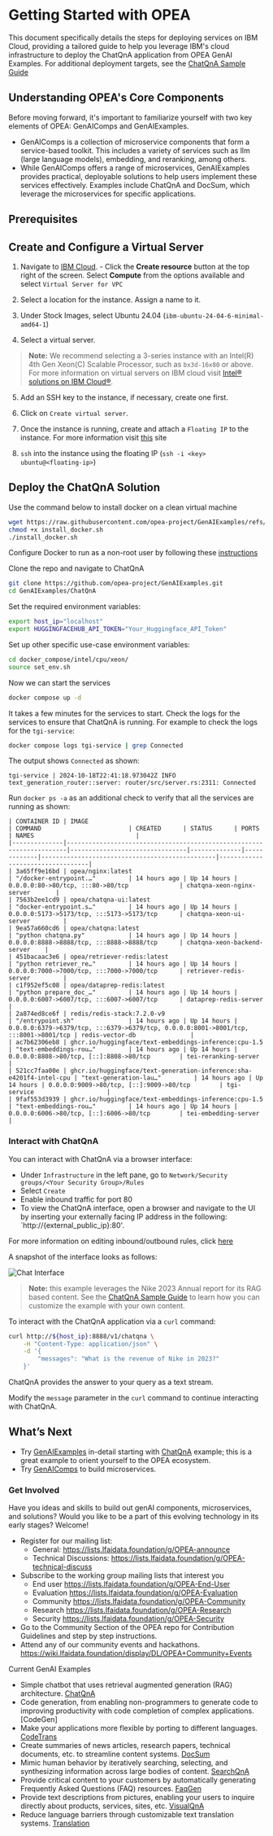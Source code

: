 # Getting Started with OPEA
This document specifically details the steps for deploying services on IBM Cloud, providing a tailored guide to help you leverage IBM's cloud infrastructure to deploy the ChatQnA application from OPEA GenAI Examples. For additional deployment targets, see the [ChatQnA Sample Guide](https://opea-project.github.io/latest/examples/ChatQnA/ChatQnA_Guide.html)

## Understanding OPEA's Core Components

Before moving forward, it's important to familiarize yourself with two key elements of OPEA: GenAIComps and GenAIExamples.

- GenAIComps is a collection of microservice components that form a service-based toolkit. This includes a variety of services such as llm (large language models), embedding, and reranking, among others.
- While GenAIComps offers a range of microservices, GenAIExamples provides practical, deployable solutions to help users implement these services effectively. Examples include ChatQnA and DocSum, which leverage the microservices for specific applications.


## Prerequisites


## Create and Configure a Virtual Server
1.  Navigate to [IBM Cloud](https://cloud.ibm.com). - Click the **Create resource** button at the top right of the screen. Select **Compute** from the options available and select `Virtual Server for VPC`

2. Select a location for the instance. Assign a name to it.

3. Under Stock Images, select Ubuntu 24.04 (`ibm-ubuntu-24-04-6-minimal-amd64-1`)

4. Select a virtual server.
> **Note:** We recommend selecting a 3-series instance with an Intel(R) 4th Gen Xeon(C) Scalable Processor, such as `bx3d-16x80` or above. For more information on virtual servers on IBM cloud visit [Intel® solutions on IBM Cloud®](https://www.ibm.com/cloud/intel).

5. Add an SSH key to the instance, if necessary, create one first.

6. Click on `Create virtual server`.

7. Once the instance is running, create and attach a `Floating IP` to the instance. For more information visit [this](https://cloud.ibm.com/docs/vpc?topic=vpc-fip-working&interface=ui) site

8. `ssh` into the instance using the floating IP (`ssh -i <key> ubuntu@<floating-ip>`)



## Deploy the ChatQnA Solution
Use the command below to install docker on a clean virtual machine
```bash
wget https://raw.githubusercontent.com/opea-project/GenAIExamples/refs/heads/main/ChatQnA/docker_compose/install_docker.sh
chmod +x install_docker.sh
./install_docker.sh
```
Configure Docker to run as a non-root user by following these [instructions](https://docs.docker.com/engine/install/linux-postinstall/)

Clone the repo and navigate to ChatQnA

```bash
git clone https://github.com/opea-project/GenAIExamples.git
cd GenAIExamples/ChatQnA
```
Set the required environment variables:
```bash
export host_ip="localhost"
export HUGGINGFACEHUB_API_TOKEN="Your_Huggingface_API_Token"
```

Set up other specific use-case environment variables:
```bash
cd docker_compose/intel/cpu/xeon/
source set_env.sh
```
Now we can start the services
```bash
docker compose up -d
```
It takes a few minutes for the services to start. Check the logs for the services to ensure that ChatQnA is running.
For example to check the logs for the `tgi-service`:

```bash
docker compose logs tgi-service | grep Connected
```
The output shows `Connected` as shown:
```
tgi-service | 2024-10-18T22:41:18.973042Z INFO text_generation_router::server: router/src/server.rs:2311: Connected
```

Run `docker ps -a` as an additional check to verify that all the services are running as shown:

```
| CONTAINER ID | IMAGE                                                                 | COMMAND                        | CREATED      | STATUS      | PORTS                                           | NAMES                            |
|--------------|----------------------------------------------------------------------|--------------------------------|--------------|-------------|------------------------------------------------|----------------------------------|
| 3a65ff9e16bd | opea/nginx:latest                                                    | "/docker-entrypoint.…"         | 14 hours ago | Up 14 hours | 0.0.0.0:80->80/tcp, :::80->80/tcp              | chatqna-xeon-nginx-server       |
| 7563b2ee1cd9 | opea/chatqna-ui:latest                                               | "docker-entrypoint.s…"         | 14 hours ago | Up 14 hours | 0.0.0.0:5173->5173/tcp, :::5173->5173/tcp      | chatqna-xeon-ui-server         |
| 9ea57a660cd6 | opea/chatqna:latest                                                  | "python chatqna.py"            | 14 hours ago | Up 14 hours | 0.0.0.0:8888->8888/tcp, :::8888->8888/tcp      | chatqna-xeon-backend-server    |
| 451bacaac3e6 | opea/retriever-redis:latest                                          | "python retriever_re…"         | 14 hours ago | Up 14 hours | 0.0.0.0:7000->7000/tcp, :::7000->7000/tcp      | retriever-redis-server         |
| c1f952ef5c08 | opea/dataprep-redis:latest                                           | "python prepare_doc_…"         | 14 hours ago | Up 14 hours | 0.0.0.0:6007->6007/tcp, :::6007->6007/tcp      | dataprep-redis-server          |
| 2a874ed8ce6f | redis/redis-stack:7.2.0-v9                                           | "/entrypoint.sh"               | 14 hours ago | Up 14 hours | 0.0.0.0:6379->6379/tcp, :::6379->6379/tcp, 0.0.0.0:8001->8001/tcp, :::8001->8001/tcp | redis-vector-db               |
| ac7b62306eb8 | ghcr.io/huggingface/text-embeddings-inference:cpu-1.5                | "text-embeddings-rou…"         | 14 hours ago | Up 14 hours | 0.0.0.0:8808->80/tcp, [::]:8808->80/tcp        | tei-reranking-server           |
| 521cc7faa00e | ghcr.io/huggingface/text-generation-inference:sha-e4201f4-intel-cpu | "text-generation-lau…"         | 14 hours ago | Up 14 hours | 0.0.0.0:9009->80/tcp, [::]:9009->80/tcp        | tgi-service                    |
| 9faf553d3939 | ghcr.io/huggingface/text-embeddings-inference:cpu-1.5                | "text-embeddings-rou…"         | 14 hours ago | Up 14 hours | 0.0.0.0:6006->80/tcp, [::]:6006->80/tcp        | tei-embedding-server           |

```

### Interact with ChatQnA

You can interact with ChatQnA via a browser interface:
* Under `Infrastructure` in the left pane, go to `Network/Security groups/<Your Security Group>/Rules`
* Select `Create`
* Enable inbound traffic for port 80
* To view the ChatQnA interface, open a browser and navigate to the UI by inserting your externally facing IP address in the following: `http://{external_public_ip}:80'.

For more information on editing inbound/outbound rules, click [here](https://cloud.ibm.com/docs/vpc?topic=vpc-updating-the-default-security-group&interface=ui)

A snapshot of the interface looks as follows:

![Chat Interface](assets/chat_ui_response.png)


> **Note:** this example leverages the Nike 2023 Annual report for its RAG based content. See the [ChatQnA Sample Guide](https://opea-project.github.io/latest/examples/ChatQnA/ChatQnA_Guide.html)
to learn how you can customize the example with your own content. 

To interact with the ChatQnA application via a `curl` command:

```bash
curl http://${host_ip}:8888/v1/chatqna \
    -H "Content-Type: application/json" \
    -d '{
        "messages": "What is the revenue of Nike in 2023?"
    }'
```
ChatQnA provides the answer to your query as a text stream.

Modify the `message` parameter in the `curl` command to continue interacting with ChatQnA.

## What’s Next

- Try  [GenAIExamples](/examples/index.rst) in-detail starting with [ChatQnA](/examples/ChatQnA/ChatQnA_Guide.rst) example; this is a great example to orient yourself to the OPEA ecosystem.
- Try [GenAIComps](/microservices/index.rst) to build microservices.

### Get Involved

Have you ideas and skills to build out genAI components, microservices, and solutions? Would you like  to be a part of this  evolving technology in its early stages? Welcome! 
* Register for our mailing list: 
    * General: https://lists.lfaidata.foundation/g/OPEA-announce 
    * Technical Discussions: https://lists.lfaidata.foundation/g/OPEA-technical-discuss
* Subscribe to the working group mailing lists that interest  you
    * End user https://lists.lfaidata.foundation/g/OPEA-End-User 
    * Evaluation https://lists.lfaidata.foundation/g/OPEA-Evaluation 
    * Community https://lists.lfaidata.foundation/g/OPEA-Community 
    * Research https://lists.lfaidata.foundation/g/OPEA-Research 
    * Security https://lists.lfaidata.foundation/g/OPEA-Security 
* Go to the Community Section of the OPEA repo for Contribution Guidelines and step by step instructions. 
* Attend any of our community events and hackathons. https://wiki.lfaidata.foundation/display/DL/OPEA+Community+Events 

Current GenAI Examples
- Simple chatbot that uses retrieval augmented generation (RAG) architecture. [ChatQnA](/examples/ChatQnA/ChatQnA_Guide.rst) 
- Code generation, from enabling non-programmers to generate code to improving productivity with code completion of complex applications. [CodeGen]
- Make your applications more flexible by porting to different languages. [CodeTrans](https://opea-project.github.io/latest/GenAIExamples/CodeGen/README.html)
- Create summaries of news articles, research papers, technical documents, etc. to streamline content systems. [DocSum](https://opea-project.github.io/latest/GenAIExamples/DocSum/README.html)
- Mimic human behavior by iteratively searching, selecting, and synthesizing information across large bodies of content. [SearchQnA](https://opea-project.github.io/latest/GenAIExamples/SearchQnA/README.html)
- Provide critical content to your customers by automatically generating Frequently Asked Questions (FAQ) resources. [FaqGen](https://opea-project.github.io/latest/GenAIExamples/FaqGen/README.html)
- Provide text descriptions from pictures, enabling your users to inquire directly about products, services, sites, etc. [VisualQnA](https://opea-project.github.io/latest/GenAIExamples/VisualQnA/README.html)
- Reduce language barriers through customizable text translation systems. [Translation](https://opea-project.github.io/latest/GenAIExamples/Translation/README.html) 

